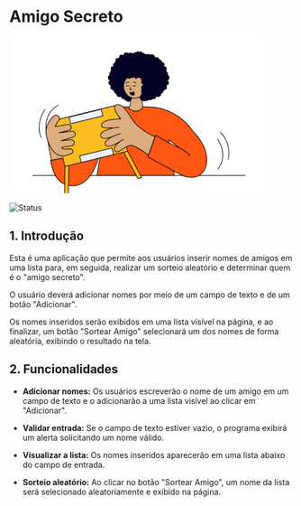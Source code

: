 # Amigo Secreto

!['Imagem amigo secreto'](/assets/amigo-secreto.png)

![Status](https://img.shields.io/badge/Status-Em%20Desenvolvimento-yellow)


## 1. Introdução 
Esta é uma aplicação que permite aos usuários inserir nomes de amigos em uma lista para, em seguida, realizar um sorteio aleatório e determinar quem é o "amigo secreto".

O usuário deverá adicionar nomes por meio de um campo de texto e de um botão "Adicionar".

Os nomes inseridos serão exibidos em uma lista visível na página, e ao finalizar, um botão "Sortear Amigo" selecionará um dos nomes de forma aleatória, exibindo o resultado na tela.

## 2. Funcionalidades

* **Adicionar nomes:** Os usuários escreverão o nome de um amigo em um campo de texto e o adicionarão a uma lista visível ao clicar em "Adicionar".

* **Validar entrada:** Se o campo de texto estiver vazio, o programa exibirá um alerta solicitando um nome válido.

* **Visualizar a lista:** Os nomes inseridos aparecerão em uma lista abaixo do campo de entrada.

* **Sorteio aleatório:** Ao clicar no botão "Sortear Amigo", um nome da lista será selecionado aleatoriamente e exibido na página.

[def]: http://img.shields.io/static/v1?label=STATUS&message=EM%20DESENVOLVIMENTO&color=GREEN&style=for-the-badge